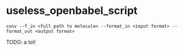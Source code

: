 # useless_openbabel_script
```
conv --f_in <full path to molecule> --format_in <input format> --format_out <output format>
```

TODO: a lot!
